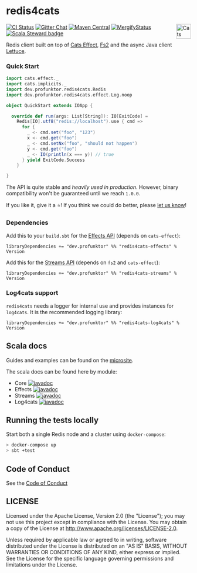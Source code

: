 redis4cats
==========

[![CI Status](https://github.com/profunktor/redis4cats/workflows/Build/badge.svg)](https://github.com/profunktor/redis4cats/actions)
[![Gitter Chat](https://badges.gitter.im/profunktor-dev/redis4cats.svg)](https://gitter.im/profunktor-dev/redis4cats)
[![Maven Central](https://img.shields.io/maven-central/v/dev.profunktor/redis4cats-effects_2.12.svg)](http://search.maven.org/#search%7Cga%7C1%7Credis4cats-effects) <a href="https://typelevel.org/cats/"><img src="https://typelevel.org/cats/img/cats-badge.svg" height="40px" align="right" alt="Cats friendly" /></a>
[![MergifyStatus](https://img.shields.io/endpoint.svg?url=https://gh.mergify.io/badges/profunktor/redis4cats&style=flat)](https://mergify.io)
[![Scala Steward badge](https://img.shields.io/badge/Scala_Steward-helping-brightgreen.svg?style=flat&logo=data:image/png;base64,iVBORw0KGgoAAAANSUhEUgAAAA4AAAAQCAMAAAARSr4IAAAAVFBMVEUAAACHjojlOy5NWlrKzcYRKjGFjIbp293YycuLa3pYY2LSqql4f3pCUFTgSjNodYRmcXUsPD/NTTbjRS+2jomhgnzNc223cGvZS0HaSD0XLjbaSjElhIr+AAAAAXRSTlMAQObYZgAAAHlJREFUCNdNyosOwyAIhWHAQS1Vt7a77/3fcxxdmv0xwmckutAR1nkm4ggbyEcg/wWmlGLDAA3oL50xi6fk5ffZ3E2E3QfZDCcCN2YtbEWZt+Drc6u6rlqv7Uk0LdKqqr5rk2UCRXOk0vmQKGfc94nOJyQjouF9H/wCc9gECEYfONoAAAAASUVORK5CYII=)](https://scala-steward.org)

Redis client built on top of [Cats Effect](https://typelevel.org/cats-effect/), [Fs2](http://fs2.io/) and the async Java client [Lettuce](https://lettuce.io/).

### Quick Start

```scala
import cats.effect._
import cats.implicits._
import dev.profunktor.redis4cats.Redis
import dev.profunktor.redis4cats.effect.Log.noop

object QuickStart extends IOApp {

  override def run(args: List[String]): IO[ExitCode] =
    Redis[IO].utf8("redis://localhost").use { cmd =>
      for {
        _ <- cmd.set("foo", "123")
        x <- cmd.get("foo")
        _ <- cmd.setNx("foo", "should not happen")
        y <- cmd.get("foo")
        _ <- IO(println(x === y)) // true
      } yield ExitCode.Success
    }

}
```

The API is quite stable and *heavily used in production*. However, binary compatibility won't be guaranteed until we reach `1.0.0`.

If you like it, give it a :star:! If you think we could do better, please [let us know](https://gitter.im/profunktor-dev/redis4cats)!

### Dependencies

Add this to your `build.sbt` for the [Effects API](https://redis4cats.profunktor.dev/effects/) (depends on `cats-effect`):

```
libraryDependencies += "dev.profunktor" %% "redis4cats-effects" % Version
```

Add this for the [Streams API](https://redis4cats.profunktor.dev/streams/) (depends on `fs2` and `cats-effect`):

```
libraryDependencies += "dev.profunktor" %% "redis4cats-streams" % Version
```

### Log4cats support

`redis4cats` needs a logger for internal use and provides instances for `log4cats`. It is the recommended logging library:

```
libraryDependencies += "dev.profunktor" %% "redis4cats-log4cats" % Version
```

## Scala docs

Guides and examples can be found on the [microsite](https://redis4cats.profunktor.dev).

The scala docs can be found here by module:
* Core [![javadoc](https://javadoc.io/badge2/dev.profunktor/redis4cats-core_2.13/javadoc.svg)](https://javadoc.io/doc/dev.profunktor/redis4cats-core_2.13)
* Effects [![javadoc](https://javadoc.io/badge2/dev.profunktor/redis4cats-effects_2.13/javadoc.svg)](https://javadoc.io/doc/dev.profunktor/redis4cats-effects_2.13)
* Streams [![javadoc](https://javadoc.io/badge2/dev.profunktor/redis4cats-streams_2.13/javadoc.svg)](https://javadoc.io/doc/dev.profunktor/redis4cats-streams_2.13)
* Log4cats [![javadoc](https://javadoc.io/badge2/dev.profunktor/redis4cats-log4cats_2.13/javadoc.svg)](https://javadoc.io/doc/dev.profunktor/redis4cats-log4cats_2.13)

## Running the tests locally

Start both a single Redis node and a cluster using `docker-compose`:

```bash
> docker-compose up
> sbt +test
```

## Code of Conduct

See the [Code of Conduct](https://redis4cats.profunktor.dev/CODE_OF_CONDUCT)

## LICENSE

Licensed under the Apache License, Version 2.0 (the "License"); you may not use this project except in compliance with
the License. You may obtain a copy of the License at http://www.apache.org/licenses/LICENSE-2.0.

Unless required by applicable law or agreed to in writing, software distributed under the License is distributed on an
"AS IS" BASIS, WITHOUT WARRANTIES OR CONDITIONS OF ANY KIND, either express or implied. See the License for the specific
language governing permissions and limitations under the License.
